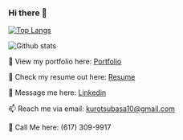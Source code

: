 ### Hi there 👋

<!--
**kurotsubasa/kurotsubasa** is a ✨ _special_ ✨ repository because its `README.md` (this file) appears on your GitHub profile.

Here are some ideas to get you started:

- 🔭 I’m currently working on ...
- 🌱 I’m currently learning ...
- 👯 I’m looking to collaborate on ...
- 🤔 I’m looking for help with ...
- 💬 Ask me about ...
- 📫 How to reach me: ...
- 😄 Pronouns: ...
- ⚡ Fun fact: ...
-->

[![Top Langs](https://github-readme-stats.vercel.app/api/top-langs/?username=kurotsubasa&layout=compact)](https://github.com/kurotsubasa/github-readme-stats)

![Github stats](https://github-readme-stats.vercel.app/api?username=kurotsubasa&show_icons=true&theme=dark)



👀 View my portfolio here: [Portfolio](https://kurotsubasa.github.io/)

📝 Check my resume out here: [Resume](drive.google.com)

💬 Message me here: [Linkedin](https://www.linkedin.com/in/yang-hua/)

📫 Reach me via email: [kurotsubasa10@gmail.com](mailto:kurotsubasa10@gmail.com)

📲 Call Me here: (617) 309-9917
